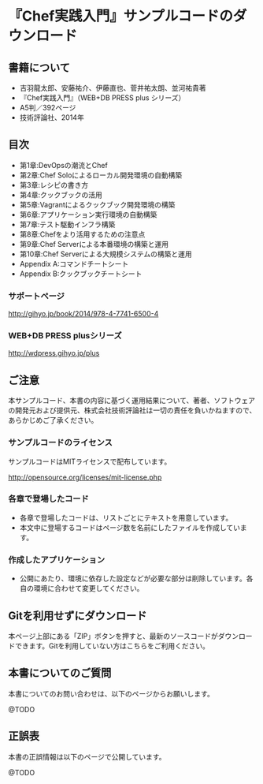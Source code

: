 # 『Chef実践入門』サンプルコードのダウンロード

## 書籍について
- 吉羽龍太郎、安藤祐介、伊藤直也、菅井祐太朗、並河祐貴著
- 『Chef実践入門』（WEB+DB PRESS plus シリーズ）
- A5判／392ページ
- 技術評論社、2014年

## 目次
- 第1章:DevOpsの潮流とChef
- 第2章:Chef Soloによるローカル開発環境の自動構築
- 第3章:レシピの書き方
- 第4章:クックブックの活用
- 第5章:Vagrantによるクックブック開発環境の構築
- 第6章:アプリケーション実行環境の自動構築
- 第7章:テスト駆動インフラ構築
- 第8章:Chefをより活用するための注意点
- 第9章:Chef Serverによる本番環境の構築と運用
- 第10章:Chef Serverによる大規模システムの構築と運用
- Appendix A:コマンドチートシート
- Appendix B:クックブックチートシート

### サポートページ
http://gihyo.jp/book/2014/978-4-7741-6500-4

### WEB+DB PRESS plusシリーズ
http://wdpress.gihyo.jp/plus

## ご注意
本サンプルコード、本書の内容に基づく運用結果について、著者、ソフトウェアの開発元および提供元、株式会社技術評論社は一切の責任を負いかねますので、あらかじめご了承ください。

### サンプルコードのライセンス
サンプルコードはMITライセンスで配布しています。

http://opensource.org/licenses/mit-license.php

### 各章で登場したコード
- 各章で登場したコードは、リストごとにテキストを用意しています。
- 本文中に登場するコードはページ数を名前にしたファイルを作成しています。

### 作成したアプリケーション
- 公開にあたり、環境に依存した設定などが必要な部分は削除しています。各自の環境に合わせて変更してください。

## Gitを利用せずにダウンロード
本ページ上部にある「ZIP」ボタンを押すと、最新のソースコードがダウンロードできます。Gitを利用していない方はこちらをご利用ください。

## 本書についてのご質問
本書についてのお問い合わせは、以下のページからお願いします。

@TODO

## 正誤表
本書の正誤情報は以下のページで公開しています。

@TODO
